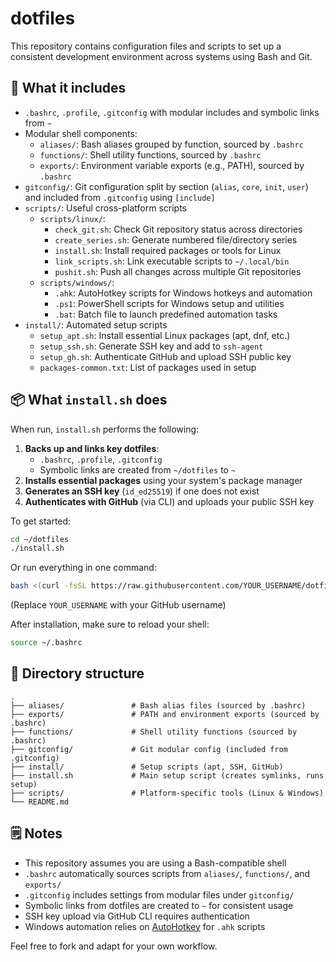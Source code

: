 # dotfiles

This repository contains configuration files and scripts to set up a consistent development environment across systems using Bash and Git.

## 🔧 What it includes

- `.bashrc`, `.profile`, `.gitconfig` with modular includes and symbolic links from `~`
- Modular shell components:
  - `aliases/`: Bash aliases grouped by function, sourced by `.bashrc`
  - `functions/`: Shell utility functions, sourced by `.bashrc`
  - `exports/`: Environment variable exports (e.g., PATH), sourced by `.bashrc`
- `gitconfig/`: Git configuration split by section (`alias`, `core`, `init`, `user`) and included from `.gitconfig` using `[include]`
- `scripts/`: Useful cross-platform scripts
  - `scripts/linux/`:
    - `check_git.sh`: Check Git repository status across directories
    - `create_series.sh`: Generate numbered file/directory series
    - `install.sh`: Install required packages or tools for Linux
    - `link_scripts.sh`: Link executable scripts to `~/.local/bin`
    - `pushit.sh`: Push all changes across multiple Git repositories
  - `scripts/windows/`:
    - `.ahk`: AutoHotkey scripts for Windows hotkeys and automation
    - `.ps1`: PowerShell scripts for Windows setup and utilities
    - `.bat`: Batch file to launch predefined automation tasks
- `install/`: Automated setup scripts
  - `setup_apt.sh`: Install essential Linux packages (apt, dnf, etc.)
  - `setup_ssh.sh`: Generate SSH key and add to `ssh-agent`
  - `setup_gh.sh`: Authenticate GitHub and upload SSH public key
  - `packages-common.txt`: List of packages used in setup

## 📦 What `install.sh` does

When run, `install.sh` performs the following:

1. **Backs up and links key dotfiles**:
   - `.bashrc`, `.profile`, `.gitconfig`
   - Symbolic links are created from `~/dotfiles` to `~`
2. **Installs essential packages** using your system's package manager
3. **Generates an SSH key** (`id_ed25519`) if one does not exist
4. **Authenticates with GitHub** (via CLI) and uploads your public SSH key

To get started:

```bash
cd ~/dotfiles
./install.sh
```

Or run everything in one command:

```bash
bash <(curl -fsSL https://raw.githubusercontent.com/YOUR_USERNAME/dotfiles/main/install.sh)
```

(Replace `YOUR_USERNAME` with your GitHub username)

After installation, make sure to reload your shell:

```bash
source ~/.bashrc
```

## 📁 Directory structure

```
.
├── aliases/               # Bash alias files (sourced by .bashrc)
├── exports/               # PATH and environment exports (sourced by .bashrc)
├── functions/             # Shell utility functions (sourced by .bashrc)
├── gitconfig/             # Git modular config (included from .gitconfig)
├── install/               # Setup scripts (apt, SSH, GitHub)
├── install.sh             # Main setup script (creates symlinks, runs setup)
├── scripts/               # Platform-specific tools (Linux & Windows)
└── README.md
```

## 🗒 Notes

- This repository assumes you are using a Bash-compatible shell
- `.bashrc` automatically sources scripts from `aliases/`, `functions/`, and `exports/`
- `.gitconfig` includes settings from modular files under `gitconfig/`
- Symbolic links from dotfiles are created to `~` for consistent usage
- SSH key upload via GitHub CLI requires authentication
- Windows automation relies on [AutoHotkey](https://www.autohotkey.com/) for `.ahk` scripts

Feel free to fork and adapt for your own workflow.
